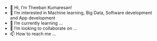 - 👋 Hi, I’m Theeban Kumaresan!
- 👀 I’m interested in Machine learning, Big Data, Software development and App development
- 🌱 I’m currently learning ...
- 💞️ I’m looking to collaborate on ...
- 📫 How to reach me ...

<!---
theebank/theebank is a ✨ special ✨ repository because its `README.md` (this file) appears on your GitHub profile.
You can click the Preview link to take a look at your changes.
--->
